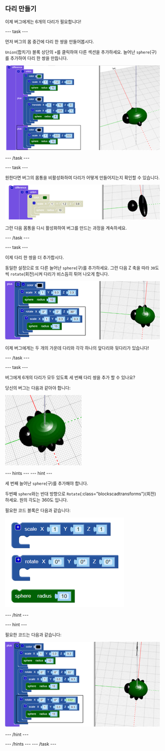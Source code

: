 ## 다리 만들기

이제 버그에게는 6개의 다리가 필요합니다!

--- task ---

먼저 버그의 몸 중간에 다리 한 쌍을 만들어봅시다.

`Union`(합치기) 블록 상단의 `+`를 클릭하여 다른 섹션을 추가하세요. 늘어난 `sphere`(구)를 추가하여 다리 한 쌍을 만듭니다.

![스크린샷](images/bug-legs-middle-annotated.png)

--- /task ---

--- task ---

원한다면 버그의 몸통을 비활성화하여 다리가 어떻게 만들어지는지 확인할 수 있습니다.

![스크린샷](images/bug-legs-disable.png)

그런 다음 몸통을 다시 활성화하여 버그를 만드는 과정을 계속하세요.

--- /task ---

--- task ---

이제 다리 한 쌍을 더 추가합시다.

동일한 설정으로 또 다른 늘어난 `sphere`(구)를 추가하세요. 그런 다음 Z 축을 따라 `30`도씩 `rotate`(회전)시켜 다리가 비스듬히 튀어 나오게 합니다.

![스크린샷](images/bug-legs-2-annotated.png)

이제 버그에게는 두 개의 가운데 다리와 각각 하나의 앞다리와 뒷다리가 있습니다!

--- /task ---

--- task ---

버그에게 6개의 다리가 모두 있도록 세 번째 다리 쌍을 추가 할 수 있나요?

당신의 버그는 다음과 같아야 합니다:

![스크린샷](images/bug-finished.png)

--- hints --- --- hint ---

세 번째 늘어난 `sphere`(구)를 추가해야 합니다.

두번째 `sphere`와는 반대 방향으로 `Rotate`{:class="blockscadtransforms"}(회전)하세요. 원의 각도는 360도 입니다.

필요한 코드 블록은 다음과 같습니다:

![스크린샷](images/bug-legs-blocks.png)

--- /hint ---

--- hint ---

필요한 코드는 다음과 같습니다:

![스크린샷](images/bug-legs-3-annotated.png)

--- /hint ---

--- /hints --- --- /task ---